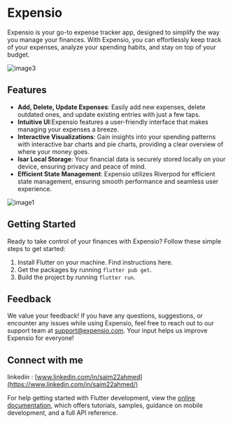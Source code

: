 
# Expensio

Expensio is your go-to expense tracker app, designed to simplify the way you manage your finances. With Expensio, you can effortlessly keep track of your expenses, analyze your spending habits, and stay on top of your budget.


![image3](https://github.com/Saim22Ahmed/Expensio/assets/80286799/566080ca-f411-4f5f-b444-1171f9203784)


## Features

- **Add, Delete, Update Expenses**: Easily add new expenses, delete outdated ones, and update existing entries with just a few taps.
- **Intuitive UI**:Expensio features a user-friendly interface that makes managing your expenses a breeze.
- **Interactive Visualizations**: Gain insights into your spending patterns with interactive bar charts and pie charts, providing a clear overview of where your money goes.
- **Isar Local Storage**: Your financial data is securely stored locally on your device, ensuring privacy and peace of mind.
- **Efficient State Management**: Expensio utilizes Riverpod for efficient state management, ensuring smooth performance and seamless user experience.
  

![image1](https://github.com/Saim22Ahmed/Expensio/assets/80286799/ea2cd8d9-77b8-4dc8-9a28-60961ee2d348)



## Getting Started

Ready to take control of your finances with Expensio? Follow these simple steps to get started:

1. Install Flutter on your machine. Find instructions here.
2. Get the packages by running `flutter pub get`.
3. Build the project by running `flutter run`.

## Feedback

We value your feedback! If you have any questions, suggestions, or encounter any issues while using Expensio, feel free to reach out to our support team at support@expensio.com. Your input helps us improve Expensio for everyone! 


## Connect with me

linkedin : [www.linkedin.com/in/saim22ahmed](https://www.linkedin.com/in/saim22ahmed/)


For help getting started with Flutter development, view the
[online documentation](https://docs.flutter.dev/), which offers tutorials,
samples, guidance on mobile development, and a full API reference.
